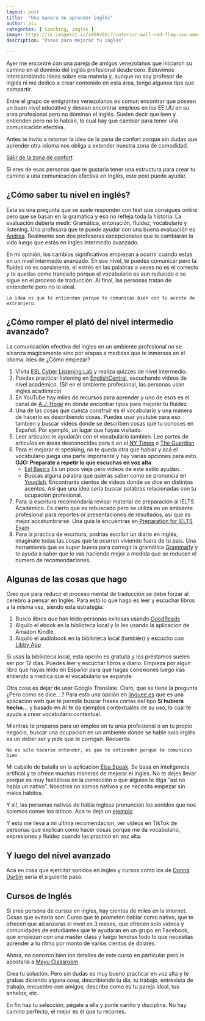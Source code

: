 ```yaml
---
layout: post
title:  "Una manera de aprender inglés"
author: ali
categories: [ Coaching, ingles ]
image: https://ik.imagekit.io/x860v02j7/interior-wall-red-flag-usa-american-flag-596635-pxhere.com_UtiAkEAf-.jpg?ik-sdk-version=javascript-1.4.3&updatedAt=1663273066692
description: "Pasos para mejorar tu inglés"

---
```

Ayer me encontré con una pareja de amigos venezolanos que iniciaron su camino en el dominio del inglés profesional desde cero. Estuvimos intercambiando ideas sobre esa materia y, aunque no soy profesor de inglés ni me dedico a crear contenido en esta área, tengo algunos tips que compartir.

Entre el grupo de emigrantes venezolanos es comun encontrar que poseen un buen nivel educativo y desean encontrar empleos en los EE.UU en su area profesional pero no dominan el inglés. Suelen decir que leen y entienden pero no lo hablan, lo cual hay que cambiar para tener una comunicación efectiva.

Antes te invito a retomar la idea de la zona de confort porque sin dudas que aprender otra idioma nos obliga a extender nuestra zona de comodidad.

[Salir de la zona de confort](https://www.youtube.com/watch?v=RSUykLfEmVE)

Si eres de esas personas que te gustaría tener una estructura para crear tu camino a una comunicación efectiva en Inglés, este post puede ayudar.

## ¿Cómo saber tu nivel en inglés?

Esta es una pregunta que se suele responder con test que consigues online pero que se basan en la gramática y eso no refleja toda la historia. La evaluación debería medir: Gramática, entonación, fluidez, vocabulario y listening. Una profesora que te puede ayudar con una buena evaluación es [Andrea](https://superpeer.com/thisisenglishing). Realmente son dos profesoras excepcionales que te cambiarán la vida luego que estás en ingles intermedio avanzado.

En mi opinión, los cambios significativos empiezan a ocurrir cuando estas en un nivel intermedio avanzado. En ese nivel, te puedes comunicar pero la fluidez no es consistente, el estrés en las palabras a veces no es el correcto y te quedas como trancado porque el vocabulario es aun reducido o se sigue en el proceso de traducción. Al final, las personas tratan de entenderte pero no lo ideal.

    La idea es que te entiendan porque te comunicas bien con tu acento de extranjero.

## ¿Cómo romper el plató del nivel intermedio avanzado?

La comunicación efectiva del ingles en un ambiente profesional no se alcanza mágicamente sino por etapas a medidas que te inmerses en el idioma. Ides de ¿Cómo empezar?

1. Visita [ESL Cyber Listening Lab](https://www.esl-lab.com/intermediate/) y realiza quizzes de nivel intermedio.
2. Puedes practicar listening en [EnglishCentral](https://www.englishcentral.com/browse/videos), escuchando videos de nivel académico. (Si! en el ambiente profesional, las personas usan ingles académico)
3. En YouTube hay miles de recursos para aprender y uno de esos es el canal de [A.J. Hoge](https://www.youtube.com/user/ajhoge) en donde encontrar tipos para mejorar tu fluidez
4. Una de las cosas que cuesta construir es el vocabulario y una manera de hacerlo es describiendo cosas. Puedes usar youtube para eso tambien y buscar videos donde se describen cosas que tu conoces en Español. Por ejemplo, un lugar que hayas visitado.
5. Leer articulos te ayudarán con el vocabulario tambien. Lee partes de articulos en áreas desconocidas para ti en el [NY Times](https://www.nytimes.com) o [The Guardian](https://www.theguardian.com/us)
6. Para el mejorar el speaking, no te queda otra que hablar y acá el vocabulario juega una parte importante y hay varias opciones para esto. **OJO: Preparate a repetir lo que escuchas en voz alta**
   - [Esl Basics](https://www.eslbasics.com/videos/vocabulary/) Es un poco vieja pero videos de este estilo ayudan.
   - Buscas alguna palabra que quieras saber como se pronuncia en [Youglish](https://youglish.com/pronounce/youglish/english/us). Encontrarás cientos de videos donde se dice en distintos acentos. Asi que una idea sería buscar palabras relacionadas con tu ocupación profesional.
7. Para la escritura recomendaría revisar material de preparación al IELTS Académico. Es cierto que es rebuscado pero se utiliza en un ambiente profesional para reportes or presentaciones de resultados, asi que es mejor acostumbrarse. Una guía la encuentras en [Preparation for IELTS Exam](https://www.english-exam.org/IELTS/)
8. Para la practica de escritura, podrias escribir un diario en inglés, imaginate todas las cosas que te ocurren viviendo fuera de tu pais. Una herramienta que se super buena para corregir la gramática [Grammarly](https://www.grammarly.com/) y te ayuda a saber que lo vas haciendo mejor a medida que se reducen el numero de recomendaciones.

## Algunas de las cosas que hago

Creo que para reducir el proceso mental de traducción se debe forzar al cerebro a pensar en Inglés. Para esto lo que hago es leer y escuchar libros a la misma vez, siendo esta estrategia:

1. Busco libros que han leido personas exitosas usando [GoodReads](https://www.goodreads.com/)
2. Alquilo el ebook en la biblioteca local y lo leo usando la aplicacion de Amazon Kindle.
3. Alquilo el audiobook en la biblioteca local (también) y escucho con [Libby App](libbyapp.com)

Si usas la biblioteca local, esta opción es gratuita y los préstamos suelen ser por 12 dias. Puedes leer y escuchar libros a diario. Empieza por algun libro que hayas leido en Español para que hagas conexiones luego iras entiendo a medica que el vocabulario se expande.

Otra cosa es dejar de usar Google Translate. Claro, que se tiene la pregunta ¿Pero como se dice....? Para esto una opción en [linguee.es](https://www.linguee.es/) que es una aplicacion web que te permite buscar frases cortas del tipo **Si hubiera hecho...** y basado en AI te da ejemplos contextuales de su uso, lo cual te ayuda a crear vocabulario contextual.

Mientras te preparas para un empleo en tu area profesional o en tu propio negocio, buscar una ocupacion en un ambiente donde se hable solo inglés es un deber ser y pide que te corrigan. Recuerda

    No es solo hacerse entender, es que te entienden porque te comunicas bien

Mi caballo de batalla en la aplicacion [Elsa Speak](https://elsaspeak.com/en/). Se basa en inteligencia artifical y te ofrece muchas maneras de mejorar el ingles. No te dejes llevar porque es muy fastidiosa en la corrección o que alguien te diga “así no habla un nativo”. Nosotros no somos nativos y se necesita empezar sin malos hábitos.

Y si!, las personas nativas de habla inglesa pronuncian los sonidos que nos solemos comer los latinos.
Aca te dejo un [ejemplo](https://www.tiktok.com/@justinsilvajr/video/6963655730264165637?lang=en&is_copy_url=0&is_from_webapp=v1&sender_device=pc&sender_web_id=6938608794600359429)

Y esto me lleva a mi ultima recomendacion, ver videos en TikTok de personas que explican como hacer cosas porque me da vocabulario, expresiones y fluidez cuando las practico en voz alta.

## Y luego del nivel avanzado

Aca en cosa que ejercitar sonidos en ingles y cursos como los de [Donna Durbin](https://www.youtube.com/c/Clearenglishcoach) seria el siguiente paso.

## Cursos de Inglés

Si eres persona de cursos en ingles, hay cientos de miles en la internet. Cosas que evitaria son: Curso que te prometen hablar como nativo, que te ofrecen que alcanzaras el nivel en 3 meses, que ofrecen solo videos y comunidades de estudiantes que te ayudaran en un grupo en Facebook, que empiezan con una master class y luego tendras todo lo que necesitas aprender a tu ritmo por monto de varios cientos de dolares.

Ahora, no conozco bien los detalles de este curso en particular pero le apostaria a [Mayu Classroom](https://www.instagram.com/mayusclassroom/)

Crea tu solución. Pero sin dudas es muy bueno practicar en voz alta y te grabas diciendo alguna cosa, describiendo tu día, tu trabajo, entrevista de trabajo, encuentro con amigos, describe como es tu pareja ideal, tus anhelos, etc.

En fin haz tu selección, pégate a ella y ponle cariño y disciplina. No hay camino perfecto, el mejor es el que tu recorres.
